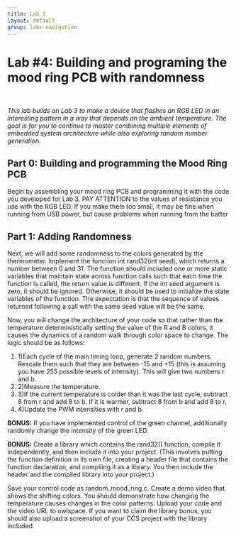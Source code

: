 ```yaml
---
title: Lab 3
layout: default
group: labs-navigation
---
```


# Lab #4: Building and programing the mood ring PCB with randomness

&nbsp;

_This lab builds on Lab 3 to make a device that flashes an RGB LED in an interesting pattern in a way that depends on the ambient temperature. The goal is for you to continue to master combining multiple elements of embedded system architecture while also exploring random number generation._

## Part 0: Building and programming the Mood Ring PCB

Begin by assembling your mood ring PCB and programming it with the code you developed for Lab 3. PAY ATTENTION to the values of resistance you use with the RGB LED. If you make them too small, it may be fine when running from USB power, but cause problems when running from the batter

## Part 1: Adding Randomness

Next, we will add some randomness to the colors generated by the thermometer. Implement the function int rand32(int seed), which returns a number between 0 and 31. The function should included one or more static variables that maintain state across function calls such that each time the function is called, the return value is different. If the int seed argument is zero, it should be ignored. Otherwise, it should be used to initialize the state variables of the function. The expectation is that the sequence of values returned following a call with the same seed value will be the same.

Now, you will change the architecture of your code so that rather than the temperature deterministically setting the value of the R and B colors, it causes the dynamics of a random walk through color space to change. The logic should be as follows:

1. 1)Each cycle of the main timing loop, generate 2 random numbers. Rescale them such that they are between -15 and +15 (this is assuming you have 255 possible levels of intensity). This will give two numbers r and b.&nbsp;
2. 2)Measure the temperature.&nbsp;
3. 3)If the current temperature is colder than it was the last cycle, subtract 8 from r and add 8 to b. If it is warmer, subtract 8 from b and add 8 to r.&nbsp;
4. 4)Update the PWM intensities with r and b.&nbsp;

**BONUS:** If you have implemented control of the green channel, additionally randomly change the intensity of the green LED.


**BONUS:** Create a library which contains the rand32() function, compile it independently, and then include it into your project. (This involves putting the function definition in its own file, creating a header file that contains the function declaration, and compiling it as a library. You then include the header and the compiled library into your project.)


Save your control code as random\_mood\_ring.c. Create a demo video that shows the shifting colors. You should demonstrate how changing the temperature causes changes in the color patterns. Upload your code and the video URL to owlspace. If you want to claim the library bonus, you should also upload a screenshot of your CCS project with the library included.


